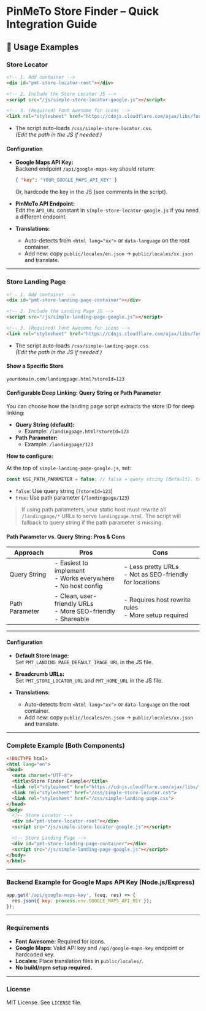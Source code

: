 # PinMeTo Store Finder – Quick Integration Guide

## 📄 Usage Examples

### Store Locator

```html
<!-- 1. Add container -->
<div id="pmt-store-locator-root"></div>

<!-- 2. Include the Store Locator JS -->
<script src="/js/simple-store-locator-google.js"></script>

<!-- 3. (Required) Font Awesome for icons -->
<link rel="stylesheet" href="https://cdnjs.cloudflare.com/ajax/libs/font-awesome/6.4.0/css/all.min.css">
```

- The script auto-loads `/css/simple-store-locator.css`.  
  *(Edit the path in the JS if needed.)*

#### Configuration

- **Google Maps API Key:**  
  Backend endpoint `/api/google-maps-key` should return:
  ```json
  { "key": "YOUR_GOOGLE_MAPS_API_KEY" }
  ```
  Or, hardcode the key in the JS (see comments in the script).

- **PinMeTo API Endpoint:**  
  Edit the `API_URL` constant in `simple-store-locator-google.js` if you need a different endpoint.

- **Translations:**  
  - Auto-detects from `<html lang="xx">` or `data-language` on the root container.
  - Add new: copy `public/locales/en.json` → `public/locales/xx.json` and translate.

---

### Store Landing Page

```html
<!-- 1. Add container -->
<div id="pmt-store-landing-page-container"></div>

<!-- 2. Include the Landing Page JS -->
<script src="/js/simple-landing-page-google.js"></script>

<!-- 3. (Required) Font Awesome for icons -->
<link rel="stylesheet" href="https://cdnjs.cloudflare.com/ajax/libs/font-awesome/6.4.0/css/all.min.css">
```

- The script auto-loads `/css/simple-landing-page.css`.  
  *(Edit the path in the JS if needed.)*

#### Show a Specific Store

```text
yourdomain.com/landingpage.html?storeId=123
```

#### Configurable Deep Linking: Query String or Path Parameter

You can choose how the landing page script extracts the store ID for deep linking:

- **Query String (default):**
  - Example: `/landingpage.html?storeId=123`
- **Path Parameter:**
  - Example: `/landingpage/123`

**How to configure:**

At the top of `simple-landing-page-google.js`, set:
```js
const USE_PATH_PARAMETER = false; // false = query string (default), true = path parameter
```
- `false`: Use query string (`?storeId=123`)
- `true`: Use path parameter (`/landingpage/123`)

> If using path parameters, your static host must rewrite all `/landingpage/*` URLs to serve `landingpage.html`.
> The script will fallback to query string if the path parameter is missing.

#### Path Parameter vs. Query String: Pros & Cons

| Approach         | Pros                                                                 | Cons                                                      |
|------------------|----------------------------------------------------------------------|-----------------------------------------------------------|
| Query String     | - Easiest to implement<br>- Works everywhere<br>- No host config    | - Less pretty URLs<br>- Not as SEO-friendly for locations |
| Path Parameter   | - Clean, user-friendly URLs<br>- More SEO-friendly<br>- Shareable   | - Requires host rewrite rules<br>- More setup required    |

---

#### Configuration

- **Default Store Image:**  
  Set `PMT_LANDING_PAGE_DEFAULT_IMAGE_URL` in the JS file.
- **Breadcrumb URLs:**  
  Set `PMT_STORE_LOCATOR_URL` and `PMT_HOME_URL` in the JS file.

- **Translations:**  
  - Auto-detects from `<html lang="xx">` or `data-language` on the root container.
  - Add new: copy `public/locales/en.json` → `public/locales/xx.json` and translate.

---

### Complete Example (Both Components)

```html
<!DOCTYPE html>
<html lang="en">
<head>
  <meta charset="UTF-8">
  <title>Store Finder Example</title>
  <link rel="stylesheet" href="https://cdnjs.cloudflare.com/ajax/libs/font-awesome/6.4.0/css/all.min.css">
  <link rel="stylesheet" href="/css/simple-store-locator.css">
  <link rel="stylesheet" href="/css/simple-landing-page.css">
</head>
<body>
  <!-- Store Locator -->
  <div id="pmt-store-locator-root"></div>
  <script src="/js/simple-store-locator-google.js"></script>

  <!-- Store Landing Page -->
  <div id="pmt-store-landing-page-container"></div>
  <script src="/js/simple-landing-page-google.js"></script>
</body>
</html>
```

---

### Backend Example for Google Maps API Key (Node.js/Express)

```js
app.get('/api/google-maps-key', (req, res) => {
  res.json({ key: process.env.GOOGLE_MAPS_API_KEY });
});
```

---

### Requirements

- **Font Awesome:** Required for icons.
- **Google Maps:** Valid API key and `/api/google-maps-key` endpoint or hardcoded key.
- **Locales:** Place translation files in `public/locales/`.
- **No build/npm setup required.**

---

### License

MIT License. See `LICENSE` file. 